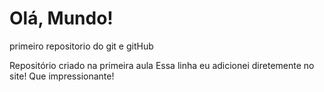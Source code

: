 # Olá, Mundo!
 primeiro repositorio do git e gitHub

Repositório criado na primeira aula 
Essa linha  eu  adicionei diretemente  no site! Que impressionante!
